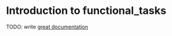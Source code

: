 # Introduction to functional_tasks

TODO: write [great documentation](http://jacobian.org/writing/what-to-write/)
